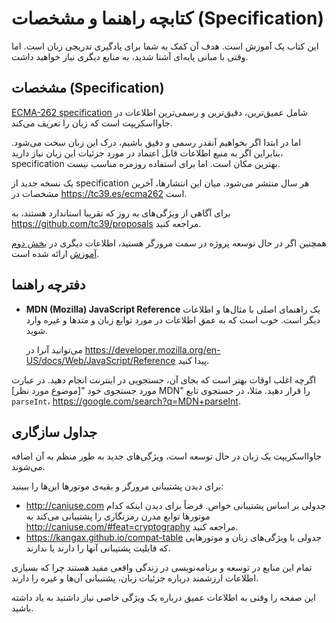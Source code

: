 
# کتابچه راهنما و مشخصات (Specification)

این کتاب یک آموزش است. هدف آن کمک به شما برای یادگیری تدریجی زبان است. اما وقتی با مبانی پایه‌ای آشنا شدید، به منابع دیگری نیاز خواهید داشت.

## مشخصات (Specification)

[ECMA-262 specification](https://www.ecma-international.org/publications/standards/Ecma-262.htm) شامل عمیق‌ترین، دقیق‌ترین و رسمی‌ترین اطلاعات در جاوااسکریپت است که زبان را تعریف می‌کند.

اما در ابتدا اگر بخواهیم آنقدر رسمی و دقیق باشیم، درک این زبان سخت می‌شود. بنابراین اگر به منبع اطلاعات قابل اعتماد در مورد جزئیات این زبان نیاز دارید، specification بهترین مکان است. اما برای استفاده روزمره مناسب نیست.

یک نسخه جدید از specification هر سال منتشر می‌شود. میان این انتشارها، آخرین مشخصات در <https://tc39.es/ecma262> است.

برای آگاهی از ویژگی‌های به روز که تقریبا استاندارد هستند، به <https://github.com/tc39/proposals> مراجعه کنید.

همچنین اگر در حال توسعه پروژه در سمت مرورگر هستید، اطلاعات دیگری در [بخش دوم آموزش](info:browser-environment) ارائه شده است.

## دفترچه راهنما

- **MDN (Mozilla) JavaScript Reference** یک راهنمای اصلی با مثال‌ها و اطلاعات دیگر است. خوب است که به عمق اطلاعات در مورد توابع زبان و متدها و غیره وارد شوید.

    می‌توانید آنرا در <https://developer.mozilla.org/en-US/docs/Web/JavaScript/Reference> پیدا کنید. 

اگرچه اغلب اوقات بهتر است که بجای آن، جستجویی در اینترنت انجام دهید. در عبارت مورد جستجوی خود "[موضوع مورد نظر] MDN" را قرار دهید. مثلا، در جستجوی تابع `parseInt`، <https://google.com/search?q=MDN+parseInt>. 

## جداول سازگاری

جاوااسکریپت یک زبان در حال توسعه است، ویژگی‌های جدید به طور منظم به آن اضافه می‌شوند.

برای دیدن پشتیبانی مرورگر و بقیه‌ی موتورها این‌ها را ببینید:

- <http://caniuse.com> جدولی بر اساس پشتیبانی خواص. فرضاً برای دیدن اینکه کدام موتورها توابع مدرن  رمزنگاری را پشتیبانی می‌کند به <http://caniuse.com/#feat=cryptography> مراجعه کنید.
- <https://kangax.github.io/compat-table> جدولی با ویژگی‌های زبان و موتورهایی که قابلیت پشتیبانی آنها را دارند یا ندارند.

تمام این منابع در توسعه و برنامه‌نویسی‌ در زندگی واقعی مفید هستند چرا که بسیاری اطلاعات ارزشمند درباره جزئیات زبان، پشتیبانی آن‌ها و غیره را دارند.

این صفحه را وقتی به اطلاعات عمیق درباره یک ویژگی خاصی نیاز داشتید به یاد داشته باشید.